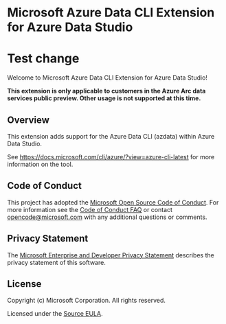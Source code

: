 # Microsoft Azure Data CLI Extension for Azure Data Studio
# Test change
Welcome to Microsoft Azure Data CLI Extension for Azure Data Studio!

**This extension is only applicable to customers in the Azure Arc data services public preview. Other usage is not supported at this time.**

## Overview

This extension adds support for the Azure Data CLI (azdata) within Azure Data Studio.

See https://docs.microsoft.com/cli/azure/?view=azure-cli-latest for more information on the tool.

## Code of Conduct

This project has adopted the [Microsoft Open Source Code of Conduct](https://opensource.microsoft.com/codeofconduct/). For more information see the [Code of Conduct FAQ](https://opensource.microsoft.com/codeofconduct/faq/) or contact [opencode@microsoft.com](mailto:opencode@microsoft.com) with any additional questions or comments.

## Privacy Statement

The [Microsoft Enterprise and Developer Privacy Statement](https://privacy.microsoft.com/privacystatement) describes the privacy statement of this software.

## License

Copyright (c) Microsoft Corporation. All rights reserved.

Licensed under the [Source EULA](https://raw.githubusercontent.com/Microsoft/azuredatastudio/main/LICENSE.txt).
